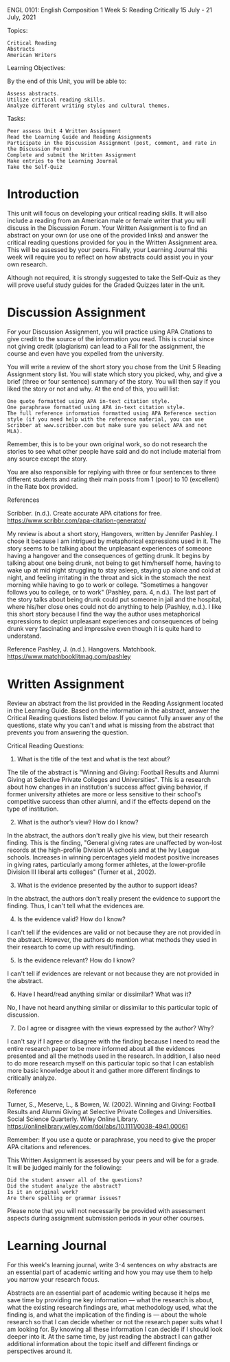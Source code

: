 ENGL 0101: English Composition 1
Week 5: Reading Critically
15 July - 21 July, 2021

Topics:

    Critical Reading
    Abstracts
    American Writers

Learning Objectives:

By the end of this Unit, you will be able to:

    Assess abstracts.
    Utilize critical reading skills.
    Analyze different writing styles and cultural themes.

Tasks:

    Peer assess Unit 4 Written Assignment
    Read the Learning Guide and Reading Assignments
    Participate in the Discussion Assignment (post, comment, and rate in the Discussion Forum)
    Complete and submit the Written Assignment
    Make entries to the Learning Journal
    Take the Self-Quiz


Introduction
====

This unit will focus on developing your critical reading skills. It will also include a reading from an American male or female writer that you will discuss in the Discussion Forum. Your Written Assignment is to find an abstract on your own (or use one of the provided links) and answer the critical reading questions provided for you in the Written Assignment area. This will be assessed by your peers. Finally, your Learning Journal this week will require you to reflect on how abstracts could assist you in your own research.

Although not required, it is strongly suggested to take the Self-Quiz as they will prove useful study guides for the Graded Quizzes later in the unit.


Discussion Assignment
====


For your Discussion Assignment, you will practice using APA Citations to give credit to the source of the information you read. This is crucial since not giving credit (plagiarism) can lead to a Fail for the assignment, the course and even have you expelled from the university.

You will write a review of the short story you chose from the Unit 5 Reading Assignment story list. You will state which story you picked, why, and give a brief (three or four sentence) summary of the story. You will then say if you liked the story or not and why. At the end of this, you will list:

    One quote formatted using APA in-text citation style.
    One paraphrase formatted using APA in-text citation style.
    The full reference information formatted using APA Reference section style (if you need help with the reference material, you can use Scribber at www.scribber.com but make sure you select APA and not MLA).

Remember, this is to be your own original work, so do not research the stories to see what other people have said and do not include material from any source except the story.

You are also responsible for replying with three or four sentences to three different students and rating their main posts from 1 (poor) to 10 (excellent) in the Rate box provided.


References

Scribber. (n.d.). Create accurate APA citations for free. https://www.scribbr.com/apa-citation-generator/


My review is about a short story, Hangovers, written by Jennifer Pashley. I chose it because I am intrigued by metaphorical expressions used in it. The story seems to be talking about the unpleasant experiences of someone having a hangover and the consequences of getting drunk. It begins by talking about one being drunk, not being to get him/herself home, having to wake up at mid night struggling to stay asleep, staying up alone and cold at night, and feeling irritating in the throat and sick in the stomach the next morning while having to go to work or college. "Sometimes a hangover follows you to college, or to work" (Pashley, para. 4, n.d.). The last part of the story talks about being drunk could put someone in jail and the hospital, where his/her close ones could not do anything to help (Pashley, n.d.). I like this short story because I find the way the author uses metaphorical expressions to depict unpleasant experiences and consequences of being drunk very fascinating and impressive even though it is quite hard to understand. 

Reference
Pashley, J. (n.d.). Hangovers. Matchbook. https://www.matchbooklitmag.com/pashley

Written Assignment
====

Review an abstract from the list provided in the Reading Assignment located in the Learning Guide. Based on the information in the abstract, answer the Critical Reading questions listed below. If you cannot fully answer any of the questions, state why you can't and what is missing from the abstract that prevents you from answering the question.

Critical Reading Questions:

1. What is the title of the text and what is the text about?

The tile of the abstract is "Winning and Giving: Football Results and Alumni Giving at Selective Private Colleges and Universities". This is a research about how changes in an institution's success affect giving behavior, if former university athletes are more or less sensitive to their school's competitive success than other alumni, and if the effects depend on the type of institution.

2. What is the author’s view? How do I know? 

In the abstract, the authors don't really give his view, but their research finding. This is the finding, "General giving rates are unaffected by won-lost records at the high-profile Division IA schools and at the Ivy League schools. Increases in winning percentages yield modest positive increases in giving rates, particularly among former athletes, at the lower-profile Division III liberal arts colleges" (Turner et al., 2002).

3. What is the evidence presented by the author to support ideas?

In the abstract, the authors don't really present the evidence to support the finding. Thus, I can't tell what the evidences are. 

4. Is the evidence valid? How do I know?

I can't tell if the evidences are valid or not because they are not provided in the abstract. However, the authors do mention what methods they used in their research to come up with result/finding. 

5. Is the evidence relevant? How do I know?

I can't tell if evidences are relevant or not because they are not provided in the abstract. 

6. Have I heard/read anything similar or dissimilar? What was it?

No, I have not heard anything similar or dissimilar to this particular topic of discussion. 

7. Do I agree or disagree with the views expressed by the author? Why?

I can't say if I agree or disagree with the finding because I need to read the entire research paper to be more informed about all the evidences presented and all the methods used in the research. In addition, I also need to do more research myself on this particular topic so that I can establish more basic knowledge about it and gather more different findings to critically analyze. 

Reference

Turner, S., Meserve, L., & Bowen, W. (2002). Winning and Giving: Football Results and Alumni Giving at Selective Private Colleges and Universities. Social Science Quarterly. Wiley Online Library. https://onlinelibrary.wiley.com/doi/abs/10.1111/0038-4941.00061

Remember: If you use a quote or paraphrase, you need to give the proper APA citations and references.

This Written Assignment is assessed by your peers and will be for a grade. It will be judged mainly for the following:

    Did the student answer all of the questions?
    Did the student analyze the abstract?
    Is it an original work?
    Are there spelling or grammar issues?

Please note that you will not necessarily be provided with assessment aspects during assignment submission periods in your other courses.
 


Learning Journal 
====

For this week's learning journal, write 3-4 sentences on why abstracts are an essential part of academic writing and how you may use them to help you narrow your research focus.

Abstracts are an essential part of academic writing because it helps me save time by providing me key information — what the research is about, what the existing research findings are, what methodology used, what the finding is, and what the implication of the finding is — about the whole research so that I can decide whether or not the research paper suits what I am looking for. By knowing all these information I can decide if I should look deeper into it. At the same time, by just reading the abstract I can gather additional information about the topic itself and different findings or perspectives around it. 

